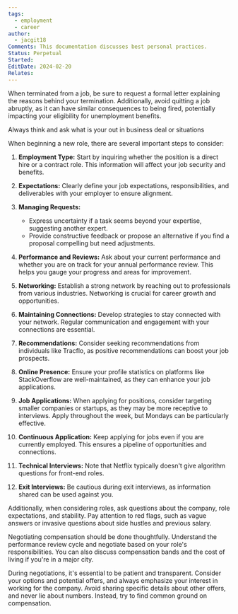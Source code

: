 ```yaml
---
tags:
  - employment
  - career
author:
  - jacgit18
Comments: This documentation discusses best personal practices.
Status: Perpetual
Started: 
EditDate: 2024-02-20
Relates:
---
```

When terminated from a job, be sure to request a formal letter explaining the reasons behind your termination. Additionally, avoid quitting a job abruptly, as it can have similar consequences to being fired, potentially impacting your eligibility for unemployment benefits.

Always think and ask what is your out in business deal or situations


When beginning a new role, there are several important steps to consider:

1. **Employment Type:** Start by inquiring whether the position is a direct hire or a contract role. This information will affect your job security and benefits.

2. **Expectations:** Clearly define your job expectations, responsibilities, and deliverables with your employer to ensure alignment.

3. **Managing Requests:**
   - Express uncertainty if a task seems beyond your expertise, suggesting another expert.
   - Provide constructive feedback or propose an alternative if you find a proposal compelling but need adjustments.

4. **Performance and Reviews:** Ask about your current performance and whether you are on track for your annual performance review. This helps you gauge your progress and areas for improvement.

5. **Networking:** Establish a strong network by reaching out to professionals from various industries. Networking is crucial for career growth and opportunities.

6. **Maintaining Connections:** Develop strategies to stay connected with your network. Regular communication and engagement with your connections are essential.

7. **Recommendations:** Consider seeking recommendations from individuals like Tracflo, as positive recommendations can boost your job prospects.

8. **Online Presence:** Ensure your profile statistics on platforms like StackOverflow are well-maintained, as they can enhance your job applications.

9. **Job Applications:** When applying for positions, consider targeting smaller companies or startups, as they may be more receptive to interviews. Apply throughout the week, but Mondays can be particularly effective.

10. **Continuous Application:** Keep applying for jobs even if you are currently employed. This ensures a pipeline of opportunities and connections.

11. **Technical Interviews:** Note that Netflix typically doesn't give algorithm questions for front-end roles.

12. **Exit Interviews:** Be cautious during exit interviews, as information shared can be used against you.

Additionally, when considering roles, ask questions about the company, role expectations, and stability. Pay attention to red flags, such as vague answers or invasive questions about side hustles and previous salary.

Negotiating compensation should be done thoughtfully. Understand the performance review cycle and negotiate based on your role's responsibilities. You can also discuss compensation bands and the cost of living if you're in a major city.

During negotiations, it's essential to be patient and transparent. Consider your options and potential offers, and always emphasize your interest in working for the company. Avoid sharing specific details about other offers, and never lie about numbers. Instead, try to find common ground on compensation.